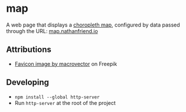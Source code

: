 # map

A web page that displays a [choropleth map](https://en.wikipedia.org/wiki/Choropleth_map), configured by data passed through the URL: [map.nathanfriend.io](https://map.nathanfriend.io)

## Attributions

- [Favicon image by macrovector](https://www.freepik.com/free-vector/globe-earth-world-icons-vector-white-black_10601425.htm#query=globe%20icon&position=0&from_view=search&track=ais) on Freepik

## Developing

- `npm install --global http-server`
- Run `http-server` at the root of the project
